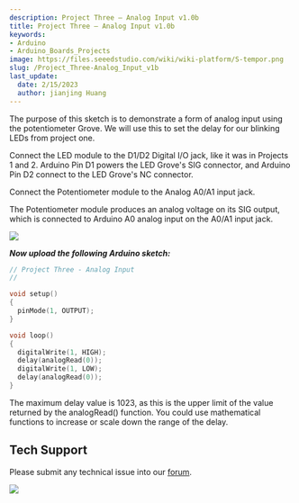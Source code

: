 ```yaml
---
description: Project Three – Analog Input v1.0b
title: Project Three – Analog Input v1.0b
keywords:
- Arduino
- Arduino_Boards_Projects
image: https://files.seeedstudio.com/wiki/wiki-platform/S-tempor.png
slug: /Project_Three-Analog_Input_v1b
last_update:
  date: 2/15/2023
  author: jianjing Huang
---
```

<!-- ---
name: Project Three – Analog Input v1.0b
category: Tutorial
oldwikiname:  Project Three – Analog Input v1.0b
prodimagename:
surveyurl: https://www.research.net/r/Project_Three-Analog_Input_v1b
--- -->

The purpose of this sketch is to demonstrate a form of analog input using the potentiometer Grove. We will use this to set the delay for our blinking LEDs from project one.

Connect the LED module to the D1/D2 Digital I/O jack, like it was in Projects 1 and 2.
Arduino Pin D1 powers the LED Grove's SIG connector, and Arduino Pin D2 connect to the LED Grove's NC connector.

Connect the Potentiometer module to the Analog A0/A1 input jack.

The Potentiometer module produces an analog voltage on its SIG output, which is connected to Arduino A0 analog input on the A0/A1 input jack.

![](https://files.seeedstudio.com/wiki/Project_Three-Analog_Input_v1b/img/Analog_Input_v1.0b.jpg)

_**Now upload the following Arduino sketch:**_

```c++
// Project Three - Analog Input
//

void setup()
{
  pinMode(1, OUTPUT);
}

void loop()
{
  digitalWrite(1, HIGH);
  delay(analogRead(0));
  digitalWrite(1, LOW);
  delay(analogRead(0));
}
```

The maximum delay value is 1023, as this is the upper limit of the value returned by the analogRead() function. You could use mathematical functions to increase or scale down the range of the delay.

## Tech Support

Please submit any technical issue into our [forum](https://forum.seeedstudio.com/). <br />
<p style={{textAlign: 'center'}}><a href="https://www.seeedstudio.com/act-4.html?utm_source=wiki&utm_medium=wikibanner&utm_campaign=newproducts" target="_blank"><img src="https://files.seeedstudio.com/wiki/Wiki_Banner/new_product.jpg" /></a></p>
